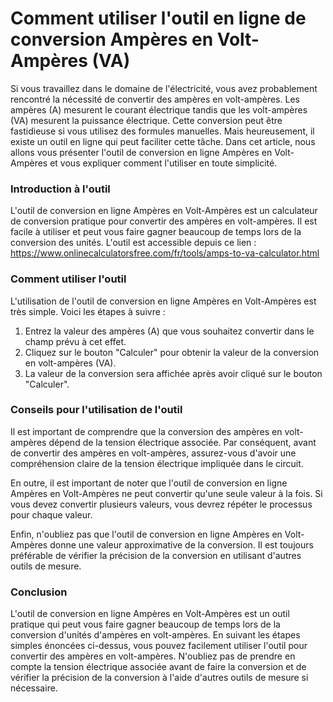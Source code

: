 Comment utiliser l'outil en ligne de conversion Ampères en Volt-Ampères (VA)
============================================================================

Si vous travaillez dans le domaine de l'électricité, vous avez probablement rencontré la nécessité de convertir des ampères en volt-ampères. Les ampères (A) mesurent le courant électrique tandis que les volt-ampères (VA) mesurent la puissance électrique. Cette conversion peut être fastidieuse si vous utilisez des formules manuelles. Mais heureusement, il existe un outil en ligne qui peut faciliter cette tâche. Dans cet article, nous allons vous présenter l'outil de conversion en ligne Ampères en Volt-Ampères et vous expliquer comment l'utiliser en toute simplicité.

### Introduction à l'outil

L'outil de conversion en ligne Ampères en Volt-Ampères est un calculateur de conversion pratique pour convertir des ampères en volt-ampères. Il est facile à utiliser et peut vous faire gagner beaucoup de temps lors de la conversion des unités. L'outil est accessible depuis ce lien : <https://www.onlinecalculatorsfree.com/fr/tools/amps-to-va-calculator.html>

### Comment utiliser l'outil

L'utilisation de l'outil de conversion en ligne Ampères en Volt-Ampères est très simple. Voici les étapes à suivre :

1. Entrez la valeur des ampères (A) que vous souhaitez convertir dans le champ prévu à cet effet.
2. Cliquez sur le bouton "Calculer" pour obtenir la valeur de la conversion en volt-ampères (VA).
3. La valeur de la conversion sera affichée après avoir cliqué sur le bouton "Calculer".

### Conseils pour l'utilisation de l'outil

Il est important de comprendre que la conversion des ampères en volt-ampères dépend de la tension électrique associée. Par conséquent, avant de convertir des ampères en volt-ampères, assurez-vous d'avoir une compréhension claire de la tension électrique impliquée dans le circuit.

En outre, il est important de noter que l'outil de conversion en ligne Ampères en Volt-Ampères ne peut convertir qu'une seule valeur à la fois. Si vous devez convertir plusieurs valeurs, vous devrez répéter le processus pour chaque valeur.

Enfin, n'oubliez pas que l'outil de conversion en ligne Ampères en Volt-Ampères donne une valeur approximative de la conversion. Il est toujours préférable de vérifier la précision de la conversion en utilisant d'autres outils de mesure.

### Conclusion

L'outil de conversion en ligne Ampères en Volt-Ampères est un outil pratique qui peut vous faire gagner beaucoup de temps lors de la conversion d'unités d'ampères en volt-ampères. En suivant les étapes simples énoncées ci-dessus, vous pouvez facilement utiliser l'outil pour convertir des ampères en volt-ampères. N'oubliez pas de prendre en compte la tension électrique associée avant de faire la conversion et de vérifier la précision de la conversion à l'aide d'autres outils de mesure si nécessaire.